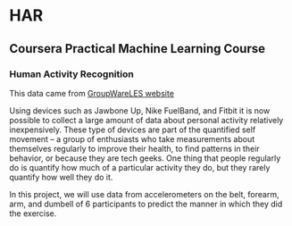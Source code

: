 # HAR
## Coursera Practical Machine Learning Course 
### Human Activity Recognition

This data came from [GroupWareLES website][3]

Using devices such as Jawbone Up, Nike FuelBand, and Fitbit it is now possible to collect a large amount of data about personal activity relatively inexpensively. These type of devices are part of the quantified self movement – a group of enthusiasts who take measurements about themselves regularly to improve their health, to find patterns in their behavior, or because they are tech geeks. One thing that people regularly do is quantify how much of a particular activity they do, but they rarely quantify how well they do it.

In this project, we will use data from accelerometers on the belt, forearm, arm, and dumbell of 6 participants to predict the manner in which they did the exercise.


[3]: https://web.archive.org/web/20161224072740/http:/groupware.les.inf.puc-rio.br/har "HAR siteing"
